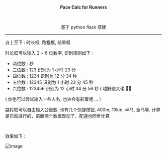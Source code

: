 <p align="center">
    <b>Pace Calc for Runners</b>
</p>

<br/>

<p align="center">
    基于 python flask 搭建
</p>



___


自上至下 : 时长框, 路程框, 结果框

时长框可以输入 2 ~ 6 位数字, 识别规则如下 :

- 两位数 : 秒
- 三位数 : 123 识别为 1 小时 23 分
- 四位数 : 1234 识别为 12 分 34 秒
- 五位数 : 12345 识别为 1 小时 23 分 45 秒
- 六位数 : 123456 识别为 12 小时 34 分 56 秒 ( 越野跑大佬 👍🏻

( 你也可以尝试输入一些人名, 也许会有彩蛋呢 ... )

路程框可以自由输入公里数, 也有几个快捷按钮, 400m, 10km, 半马, 全马等, 计算是自动进行的，前面两个数值改动了，配速也同步计算

<br/>

效果如下 :

![image](https://github.com/user-attachments/assets/cb3ee7d2-554b-48ec-879b-427c771aa7c4)


<br/>
